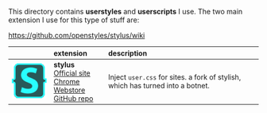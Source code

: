 This directory contains **userstyles** and **userscripts** I use. The two main extension I use for this type of stuff are:  

https://github.com/openstyles/stylus/wiki


|   | extension | description |
|:-:|:----------|:------------|
|![](/img/stylusicon.png)|**stylus**<br/>[Official site][stylus-site]<br/>[Chrome Webstore][stylus-chrome]<br/>[GitHub repo][stylus-github]| Inject `user.css` for sites. a fork of stylish, which has turned into a botnet. 

[stylus-chrome]: https://chrome.google.com/webstore/detail/stylus/clngdbkpkpeebahjckkjfobafhncgmne (Chrome Webstore)
[stylus-site]: https://add0n.com/stylus.html (Official site)
[stylus-github]: https://github.com/openstyles/stylus/ (GitHub repo)
